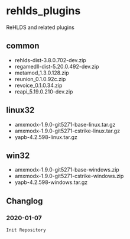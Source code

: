 
# rehlds_plugins

ReHLDS and related plugins

## common
- rehlds-dist-3.8.0.702-dev.zip
- regamedll-dist-5.20.0.492-dev.zip
- metamod_1.3.0.128.zip
- reunion_0.1.0.92c.zip
- revoice_0.1.0.34.zip
- reapi_5.19.0.210-dev.zip

## linux32
- amxmodx-1.9.0-git5271-base-linux.tar.gz
- amxmodx-1.9.0-git5271-cstrike-linux.tar.gz
- yapb-4.2.598-linux.tar.gz

## win32
- amxmodx-1.9.0-git5271-base-windows.zip
- amxmodx-1.9.0-git5271-cstrike-windows.zip
- yapb-4.2.598-windows.tar.gz

## Changlog

### 2020-01-07

    Init Repository

